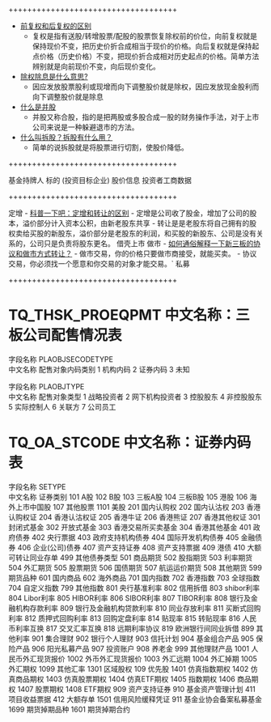 
++++++++++++++++++++++++++++++++++++

 - [前复权和后复权的区别](http://zhidao.baidu.com/question/362537986.html)
    - 复权是指有送股/转增股票/配股的股票恢复除权前的价位，向前复权就是保持现价不变，把历史价折合成相当于现价的价格。向后复权就是保持起点价格（历史价格）不变，把现价折合成相对历史起点的价格。简单方法辨别就是向前现价不变，向后现价变化。
 - [除权除息是什么意思?](http://zhidao.baidu.com/question/269732088.html)
    - 因应发放股票股利或现增而向下调整股价就是除权，因应发放现金股利而向下调整股价就是除息
 - [什么是并股](http://zhidao.baidu.com/link?url=ooHowrMzI7r30-KBYKme4iq1UxmEKjicvmNgSyJm7JstzZiYoIR4OOG5Qeh7giHkdv3KHdan4Dgn9ZhOY24lva)
    - 并股又称合股，指的是把两股或多股合成一股的财务操作手法，对于上市公司来说是一种躲避退市的方法。
 - [什么叫拆股？拆股有什么用？](http://zhidao.baidu.com/link?url=6yXBy5MLBeO4CDCd9rarXM-1n5rFKZ0CO4n-tei7WtndwxD4E2OD24yB2F65_y46FAjlGN81JQUpqtLzq5JpZ_)
    - 简单的说拆股就是将股票进行切割，使股价降低。 

++++++++++++++++++++++++++++++++++++

基金持牌人
标的 (投资目标企业)
股价信息
投资者工商数据

++++++++++++++++++++++++++++++++++++

定增
    - [科普一下吧：定增和转让的区别](http://guba.eastmoney.com/news,430057,159228632.html)
        - 定增是公司收了股金，增加了公司的股本，溢价部分计入资本公积，由新老股东共享
        - 转让是是老股东将自己拥有的股权卖给买股的新股东，溢价部分是老股东的利润，和买股的新股东、公司是没有关系的，公司只是负责将股东更名。
借壳上市
做市
    - [如何通俗解释一下新三板的协议和做市方式转让？](http://www.zhihu.com/question/23534853)
        - 做市交易，你的价格只要做市商接受，就能买卖。
        - 协议交易，你必须找一个愿意和你交易的对象才能交易。`
私募

++++++++++++++++++++++++++++++++++++

# TQ_THSK_PROEQPMT    中文名称：三板公司配售情况表

字段名称	PLAOBJSECODETYPE	  
中文名称	配售对象内码类别
1	    机构内码
2		证券内码
3		未知


字段名称	PLAOBJTYPE	  
中文名称	配售对象类型
1		战略投资者
2		网下机构投资者
3		控股股东
4		非控股股东
5		实际控制人
6		关联方
7		公司员工

# TQ_OA_STCODE    中文名称：证券内码表

字段名称	SETYPE	  
中文名称	证券类别
101		A股
102		B股
103		三板A股
104		三板B股
105		港股
106		海外上市中国股
107		其他股票
1101		美股
201		国内认购权
202		国内认沽权
203		香港认购权证
204		香港认沽权证
205		香港牛证
206		香港熊证
207		香港其他权证
301		封闭式基金
302		开放式基金
303		香港交易所买卖基金
304		香港其他基金
401		政府债券
402		央行票据
403		政府支持机构债券
404		国际开发机构债券
405		金融债券
406		企业(公司)债券
407		资产支持证券
408		资产支持票据
409		港债
410		大额可转让同业存单
499		其他债券类型
501		商品期货
502		股指期货
503		利率期货
504		外汇期货
505		股票期货
506		国债期货
507		航运运价期货
508		其他期货
599		期货品种
601		国内商品
602		海外商品
701		国内指数
702		香港指数
703		全球指数
704		自定义指数
799		其他指数
801		央行基准利率
802		信用拆借
803		shibor利率
804		Libor利率
805		HIBOR利率
806		SIBOR利率
807		TIBOR利率
808		银行及金融机构存款利率
809		银行及金融机构贷款利率
810		同业存放利率
811		买断式回购利率
812		质押式回购利率
813		回购定盘利率
814		贴现率
815		转贴现率
816		人民币利率互换
817		交叉汇率互换
818		远期利率协议
819		欧洲银行间同业拆借
899		其他利率
901		集合理财
902		银行个人理财
903		信托计划
904		基金组合产品
905		保险产品
906		阳光私募产品
907		投资账户
908		养老金
999		其他理财产品
1001		人民币外汇现货报价
1002		外币外汇现货报价
1003		外汇远期
1004		外汇掉期
1005		外汇期权
1099		其他汇率
1301		区域股权
109		优先股
1401		仿真指数期权
1402		仿真商品期权
1403		仿真股票期权
1404		仿真ETF期权
1405		指数期权
1406		商品期权
1407		股票期权
1408		ETF期权
909		资产支持证券
910		基金资产管理计划
411		项目收益票据
412		大额存单
1501		信用风险缓释凭证
911		基金业协会备案私募基金
1699		期货掉期品种
1601		期货掉期合约